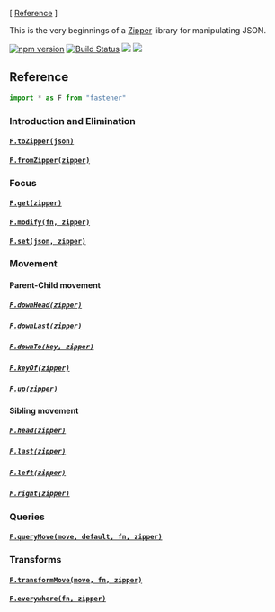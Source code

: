 [ [Reference](#reference) ]

This is the very beginnings of a
[Zipper](https://www.st.cs.uni-saarland.de/edu/seminare/2005/advanced-fp/docs/huet-zipper.pdf)
library for manipulating JSON.

[![npm version](https://badge.fury.io/js/fastener.svg)](http://badge.fury.io/js/fastener) [![Build Status](https://travis-ci.org/polytypic/fastener.svg?branch=master)](https://travis-ci.org/polytypic/fastener) [![](https://david-dm.org/polytypic/fastener.svg)](https://david-dm.org/polytypic/fastener) [![](https://david-dm.org/polytypic/fastener/dev-status.svg)](https://david-dm.org/polytypic/fastener#info=devDependencies)

## Reference

```js
import * as F from "fastener"
```

### Introduction and Elimination

#### <a name="toZipper"></a>[`F.toZipper(json)`](#toZipper "toZipper :: JSON -> Zipper")
#### <a name="fromZipper"></a>[`F.fromZipper(zipper)`](#fromZipper "fromZipper :: Zipper -> JSON")

### Focus

#### <a name="get"></a>[`F.get(zipper)`](#get "get :: Zipper -> JSON")
#### <a name="modify"></a>[`F.modify(fn, zipper)`](#modify "modify :: (JSON -> JSON) -> Zipper -> Zipper")
#### <a name="set"></a>[`F.set(json, zipper)`](#set "set :: JSON -> Zipper -> Zipper")

### Movement

#### Parent-Child movement

##### <a name="downHead"></a>[`F.downHead(zipper)`](#downHead "downHead :: Zipper -> Maybe Zipper")
##### <a name="downLast"></a>[`F.downLast(zipper)`](#downLast "downLast :: Zipper -> Maybe Zipper")
##### <a name="downTo"></a>[`F.downTo(key, zipper)`](#downTo "downTo :: (String|Number) -> Zipper -> Maybe Zipper")
##### <a name="keyOf"></a>[`F.keyOf(zipper)`](#keyOf "keyOf :: Zipper -> Maybe (String|Number)")
##### <a name="up"></a>[`F.up(zipper)`](#up "up :: Zipper -> Maybe Zipper")

#### Sibling movement

##### <a name="head"></a>[`F.head(zipper)`](#head "head :: Zipper -> Maybe Zipper")
##### <a name="last"></a>[`F.last(zipper)`](#last "last :: Zipper -> Maybe Zipper")
##### <a name="left"></a>[`F.left(zipper)`](#left "left :: Zipper -> Maybe Zipper")
##### <a name="right"></a>[`F.right(zipper)`](#right "right :: Zipper -> Maybe Zipper")

### Queries

#### <a name="queryMove"></a>[`F.queryMove(move, default, fn, zipper)`](#queryMove "F.queryMove :: (Zipper -> Maybe Zipper) -> a -> (Zipper -> a) -> Zipper -> a")

### Transforms

#### <a name="transformMove"></a>[`F.transformMove(move, fn, zipper)`](#transformMove "F.transformMove :: (downHead|downLast|left|right|up) -> (JSON -> JSON) -> Zipper -> Zipper")

#### <a name="everywhere"></a>[`F.everywhere(fn, zipper)`](#everywhere "F.everywhere :: (JSON -> JSON) -> Zipper -> Zipper")
